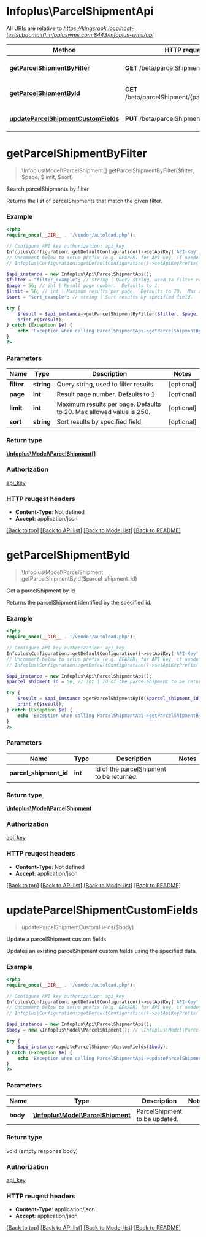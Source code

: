# Infoplus\ParcelShipmentApi

All URIs are relative to *https://kingsrook.localhost-testsubdomain1.infopluswms.com:8443/infoplus-wms/api*

Method | HTTP request | Description
------------- | ------------- | -------------
[**getParcelShipmentByFilter**](ParcelShipmentApi.md#getParcelShipmentByFilter) | **GET** /beta/parcelShipment/search | Search parcelShipments by filter
[**getParcelShipmentById**](ParcelShipmentApi.md#getParcelShipmentById) | **GET** /beta/parcelShipment/{parcelShipmentId} | Get a parcelShipment by id
[**updateParcelShipmentCustomFields**](ParcelShipmentApi.md#updateParcelShipmentCustomFields) | **PUT** /beta/parcelShipment/customFields | Update a parcelShipment custom fields


# **getParcelShipmentByFilter**
> \Infoplus\Model\ParcelShipment[] getParcelShipmentByFilter($filter, $page, $limit, $sort)

Search parcelShipments by filter

Returns the list of parcelShipments that match the given filter.

### Example 
```php
<?php
require_once(__DIR__ . '/vendor/autoload.php');

// Configure API key authorization: api_key
Infoplus\Configuration::getDefaultConfiguration()->setApiKey('API-Key', 'YOUR_API_KEY');
// Uncomment below to setup prefix (e.g. BEARER) for API key, if needed
// Infoplus\Configuration::getDefaultConfiguration()->setApiKeyPrefix('API-Key', 'BEARER');

$api_instance = new Infoplus\Api\ParcelShipmentApi();
$filter = "filter_example"; // string | Query string, used to filter results.
$page = 56; // int | Result page number.  Defaults to 1.
$limit = 56; // int | Maximum results per page.  Defaults to 20.  Max allowed value is 250.
$sort = "sort_example"; // string | Sort results by specified field.

try { 
    $result = $api_instance->getParcelShipmentByFilter($filter, $page, $limit, $sort);
    print_r($result);
} catch (Exception $e) {
    echo 'Exception when calling ParcelShipmentApi->getParcelShipmentByFilter: ', $e->getMessage(), "\n";
}
?>
```

### Parameters

Name | Type | Description  | Notes
------------- | ------------- | ------------- | -------------
 **filter** | **string**| Query string, used to filter results. | [optional] 
 **page** | **int**| Result page number.  Defaults to 1. | [optional] 
 **limit** | **int**| Maximum results per page.  Defaults to 20.  Max allowed value is 250. | [optional] 
 **sort** | **string**| Sort results by specified field. | [optional] 

### Return type

[**\Infoplus\Model\ParcelShipment[]**](ParcelShipment.md)

### Authorization

[api_key](../README.md#api_key)

### HTTP reuqest headers

 - **Content-Type**: Not defined
 - **Accept**: application/json

[[Back to top]](#) [[Back to API list]](../README.md#documentation-for-api-endpoints) [[Back to Model list]](../README.md#documentation-for-models) [[Back to README]](../README.md)

# **getParcelShipmentById**
> \Infoplus\Model\ParcelShipment getParcelShipmentById($parcel_shipment_id)

Get a parcelShipment by id

Returns the parcelShipment identified by the specified id.

### Example 
```php
<?php
require_once(__DIR__ . '/vendor/autoload.php');

// Configure API key authorization: api_key
Infoplus\Configuration::getDefaultConfiguration()->setApiKey('API-Key', 'YOUR_API_KEY');
// Uncomment below to setup prefix (e.g. BEARER) for API key, if needed
// Infoplus\Configuration::getDefaultConfiguration()->setApiKeyPrefix('API-Key', 'BEARER');

$api_instance = new Infoplus\Api\ParcelShipmentApi();
$parcel_shipment_id = 56; // int | Id of the parcelShipment to be returned.

try { 
    $result = $api_instance->getParcelShipmentById($parcel_shipment_id);
    print_r($result);
} catch (Exception $e) {
    echo 'Exception when calling ParcelShipmentApi->getParcelShipmentById: ', $e->getMessage(), "\n";
}
?>
```

### Parameters

Name | Type | Description  | Notes
------------- | ------------- | ------------- | -------------
 **parcel_shipment_id** | **int**| Id of the parcelShipment to be returned. | 

### Return type

[**\Infoplus\Model\ParcelShipment**](ParcelShipment.md)

### Authorization

[api_key](../README.md#api_key)

### HTTP reuqest headers

 - **Content-Type**: Not defined
 - **Accept**: application/json

[[Back to top]](#) [[Back to API list]](../README.md#documentation-for-api-endpoints) [[Back to Model list]](../README.md#documentation-for-models) [[Back to README]](../README.md)

# **updateParcelShipmentCustomFields**
> updateParcelShipmentCustomFields($body)

Update a parcelShipment custom fields

Updates an existing parcelShipment custom fields using the specified data.

### Example 
```php
<?php
require_once(__DIR__ . '/vendor/autoload.php');

// Configure API key authorization: api_key
Infoplus\Configuration::getDefaultConfiguration()->setApiKey('API-Key', 'YOUR_API_KEY');
// Uncomment below to setup prefix (e.g. BEARER) for API key, if needed
// Infoplus\Configuration::getDefaultConfiguration()->setApiKeyPrefix('API-Key', 'BEARER');

$api_instance = new Infoplus\Api\ParcelShipmentApi();
$body = new \Infoplus\Model\ParcelShipment(); // \Infoplus\Model\ParcelShipment | ParcelShipment to be updated.

try { 
    $api_instance->updateParcelShipmentCustomFields($body);
} catch (Exception $e) {
    echo 'Exception when calling ParcelShipmentApi->updateParcelShipmentCustomFields: ', $e->getMessage(), "\n";
}
?>
```

### Parameters

Name | Type | Description  | Notes
------------- | ------------- | ------------- | -------------
 **body** | [**\Infoplus\Model\ParcelShipment**](\Infoplus\Model\ParcelShipment.md)| ParcelShipment to be updated. | 

### Return type

void (empty response body)

### Authorization

[api_key](../README.md#api_key)

### HTTP reuqest headers

 - **Content-Type**: application/json
 - **Accept**: application/json

[[Back to top]](#) [[Back to API list]](../README.md#documentation-for-api-endpoints) [[Back to Model list]](../README.md#documentation-for-models) [[Back to README]](../README.md)

